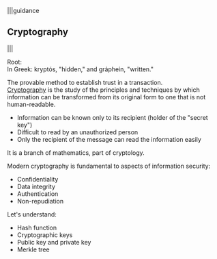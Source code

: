 |||guidance
## Cryptography

|||

Root:  
In Greek: kryptós, "hidden," and gráphein, "written."

The provable method to establish trust in a transaction.  
[Cryptography](https://blog.chain.link/what-is-cryptographic-truth/) is the study of the principles and techniques by which information can be transformed from its original form to one that is not human-readable.

* Information can be known only to its recipient (holder of the "secret key")  
* Difficult to read by an unauthorized person  
* Only the recipient of the message can read the information easily

It is a branch of mathematics, part of cryptology.

Modern cryptography is fundamental to aspects of information security:

* Confidentiality  
* Data integrity  
* Authentication  
* Non-repudiation

Let's understand:

* Hash function  
* Cryptographic keys  
* Public key and private key  
* Merkle tree
